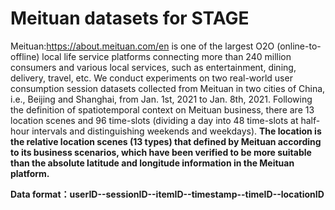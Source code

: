 # Meituan datasets for STAGE

Meituan:https://about.meituan.com/en is one of the largest O2O (online-to-offline) local life service platforms connecting more than 240 million consumers and various local services, such as entertainment, dining, delivery, travel, etc.
We conduct experiments on two real-world user consumption session datasets collected from Meituan in two cities of China, i.e., Beijing and Shanghai, from Jan. 1st, 2021 to Jan. 8th, 2021. Following the definition of spatiotemporal context on Meituan business, there are 13 location scenes and 96 time-slots (dividing a day into 48 time-slots at half-hour intervals and distinguishing weekends and weekdays).
**The location is the relative location scenes (13 types) that defined by Meituan according to its business scenarios, which have been verified to be more suitable than the absolute latitude and longitude information in the Meituan platform.**

**Data format：userID--sessionID--itemID--timestamp--timeID--locationID**
